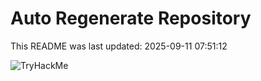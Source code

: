 # Auto Regenerate Repository

This README was last updated: 2025-09-11 07:51:12

 ![TryHackMe](https://tryhackme.com/badge/533634)